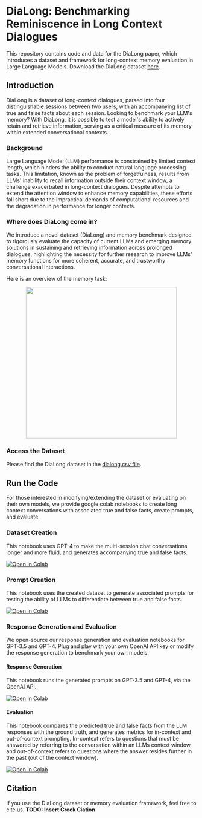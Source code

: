 # DiaLong: Benchmarking Reminiscence in Long Context Dialogues

This repository contains code and data for the DiaLong paper, which introduces a dataset and framework for long-context memory evaluation in Large Language Models. Download the DiaLong dataset [here](https://github.com/sameraslan/DiaLong/blob/4bcd860ff806e803487262cdd33fd6bcb4cb612c/DiaLong.csv).

## Introduction
DiaLong is a dataset of long-context dialogues, parsed into four distinguishable sessions between two users, with an accompanying list of true and false facts about each session. Looking to benchmark your LLM's memory? With DiaLong, it is possible to test a model's ability to actively retain and retrieve information, serving as a critical measure of its memory within extended conversational contexts.

### Background
Large Language Model (LLM) performance is constrained by limited context length, which hinders the ability to conduct natural language processing tasks. This limitation, known as the problem of forgetfulness, results from LLMs' inability to recall information outside their context window, a challenge exacerbated in long-context dialogues. Despite attempts to extend the attention window to enhance memory capabilities, these efforts fall short due to the impractical demands of computational resources and the degradation in performance for longer contexts.

### Where does DiaLong come in?
We introduce a novel dataset (DiaLong) and memory benchmark designed to rigorously evaluate the capacity of current LLMs and emerging memory solutions in sustaining and retrieving information across prolonged dialogues, highlighting the necessity for further research to improve LLMs' memory functions for more coherent, accurate, and trustworthy conversational interactions.

Here is an overview of the memory task:
<p align="center">
  <img src="https://github.com/sameraslan/DiaLong/assets/82460915/bbee6c88-8b03-4ba2-a84c-e3416a03c841" width=400>
</p>

### Access the Dataset
Please find the DiaLong dataset in the [dialong.csv file](https://github.com/sameraslan/DiaLong/blob/4bcd860ff806e803487262cdd33fd6bcb4cb612c/DiaLong.csv).

## Run the Code
For those interested in modifying/extending the dataset or evaluating on their own models, we provide google colab notebooks to create long context conversations with associated true and false facts, create prompts, and evaluate.

### Dataset Creation
This notebook uses GPT-4 to make the multi-session chat conversations longer and more fluid, and generates accompanying true and false facts.

[![Open In Colab](https://colab.research.google.com/assets/colab-badge.svg)](https://colab.research.google.com/drive/1lgQcPf96tA3d8aqw9uQYamejB0IjMkHn?usp=sharing)


### Prompt Creation
This notebook uses the created dataset to generate associated prompts for testing the ability of LLMs to differentiate between true and false facts.

[![Open In Colab](https://colab.research.google.com/assets/colab-badge.svg)](https://colab.research.google.com/drive/1JXjlHGWJoGeOQWoBSckHssbOgxdFCNbk?usp=sharing)


### Response Generation and Evaluation
We open-source our response generation and evaluation notebooks for GPT-3.5 and GPT-4. Plug and play with your own OpenAI API key or modify the response generation to benchmark your own models.

#### Response Generation
This notebook runs the generated prompts on GPT-3.5 and GPT-4, via the OpenAI API.

[![Open In Colab](https://colab.research.google.com/assets/colab-badge.svg)](https://colab.research.google.com/drive/1vG-pH1CyI87vJxN80IkTOMPyaxA-xxcc?usp=sharing)

#### Evaluation
This notebook compares the predicted true and false facts from the LLM responses with the ground truth, and generates metrics for in-context and out-of-context prompting. In-context refers to questions that must be answered by referring to the conversation within an LLMs context window, and out-of-context refers to questions where the answer resides further in the past (out of the context window).

[![Open In Colab](https://colab.research.google.com/assets/colab-badge.svg)](https://colab.research.google.com/drive/10Ywkjj_47GoelNS31-ksp12ZvyB3yDHt?usp=sharing)

## Citation
If you use the DiaLong dataset or memory evaluation framework, feel free to cite us.
**TODO: Insert Creck Ciation**
